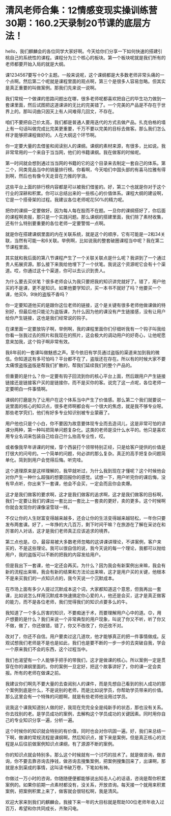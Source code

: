 # 清风老师合集：12情感变现实操训练营30期：160.2天录制20节课的底层方法！

hello，我们麒麟会的各位同学大家好啊。今天给你们分享一下如何快速的搭建引桃自己的系统性的课程。课程分为三个核心的板块。第一个板块呢就是我们所有的老师都要开始入局的就是大纲。

课1234567要写十0个主题。一般来说呢，这个课纲都是大多数老师非常头痛的一个点啊。然后第二个呢就是课程里面的观点啊，第三个是很多人容易忽略。但其实是真正重要的叫做案例。那我们先来说一说啊。

我们常规一个做课的思路问题出在哪，很多老师呢都喜欢把自己的毕生功力做到一套课里面，然后试图把这道课讲的无比的完美错了。一个完美的产品是不存在于世界上的。那叫词曲只因天上有人间难得几回文，不存在。

咱们不要把自己价太高，我们都是普通人要用迭代的方式去做产品。扎克伯格的墙上有一句话叫做完成比完美更重要，千万不要以完美的目标去做客。那么我们怎么样才能够把课程做好的。人在大纲这个环节啊。

你一定要大量的去借鉴和阅读别人的课纲。课纲的素材来源，有很多，比如说。我非常常用的一个来自于当当网，他们的书籍课纲。我在做客的时候呢。

第一时间就会想到通过当当网的书籍的它的这个目录来去制定一套自己的体系。第二个，同类竞品当中的销量排行榜。你看啊，今天咱们中国头部的有喜马拉雅有得到啊，然后也有像今天走音在力推的学浪。

这些平台上面的排行榜内容都是可以被我们借鉴的。好，第三个也就是你对于这个行业的深耕和积累。你可以总结出来的一些核心的价值体系。课程大纲的建设啊，它是一个搭骨架的过程。我建议各位老师呢花50%的精力呢。

把你的课纲一定要做好。因为每人每在股而不在题。一旦你的课纲搭好了，你后面的课程啊卖报，那只是一个实践问题。那么课纲的搭建里面，我们除了素材收集，还有什么特别要重要的各位老师一定要警惕一点啊。

就是你在搭建课纲里面的内在关联系统，就是这个的顺序，它有可能是一2和34关联，当然有可能一和6关联。举例啊，比如说我的整套破圈课程当中呢？我在第二节课程里面。

其实就和我后面的第八节课程产生了一个关联关联点是什么呢？我讲到了一个通过贵人拓展资源。那么接下来我给他埋下了一个伏笔。我说这个资源呢它会有十个渠道。哎，你通过这十个渠道，你可以去认识到贵人。

为什么要去买伏笔？很多老师会认为我只要把我的知识讲完就好了。错了，用户他买的不是课，更不是知识。如果他要学知识，买一本书不就好了吗？他要买一个课，他买9。9块的盗版不香吗？

你一定要知道他买的是跟你这位老师的链接，这个是关键有很多老师他做课做的特别好，但最后他只能沦为盗版课，为什么因为他的课没有产生链接感，没有让用户给你产生链接，这也是我们经常说的钩子。

在课里面一定要放钩子啊，举例啊，我的课程里面你们仔细听我有一个钩子叫我给你看一张我过去的照片和我现在的照片，这会极大的调动用户的好奇心，让他呢愿意来加我，这个钩子啊非常有效。

我8年前的一套课叫做魅惑之声。至今依旧有学员通过盗版的渠道来加到我的微信。你知道这有多可怕吗？平台都不在了，盗版还在存在。所以有的时候大家不要太痛恨盗版盗版是帮我们扩散的，帮我们延续我们的整个产品的。

但重要的是什么？你一定要有钩子回流到你的核心平台上面，然后跟用户产生链接链接还是链接客户买的是链接你，而不是买你的客。说完了这一点呢，各位老师一定要明白一件事情啊。

课纲的打磨是为了让用户在这个体系当中产生了价值感。那么第二个我们就要说一说里面的核心的知识点，很多老师啊都会有一个很大的焦虑，就是我不够专业呀。那些老学究们，他们有好多专业知识别被专业蒙蔽了。

用户他也只是个小白，你不要因为故意要体现专业而去造词儿，这是非常可怕的讲课分两种，第一种叫把简单问题复杂化。这类的老师是没什么水平的。他只是喜欢用专业名词来包装自己给自己什么抬高专业性，哎。

或者像我早年讲课的时候，穿个西装打个领带特别正经，只是给客户提供的价值是打很大的问号的。一个简单的问题，何必讲的那么复杂。真正的高手把复杂问题简单化。简到到用户会觉得后悔。听完哇。

这个道理原来是这样理解的，我早就听过，为什么我到现在才懂呢？这个时候他会对你产生一种什么超强的想要回报你的感觉。试想一下，用户听完你的课后悔，没有早点听，你出来下一套课，他会不会买，一定会而且你会卖爆。

这才是我们做客的要求啊，这才是我们做客的追求啊，这才是我们做客的目标啊，我们一定要让我们的课出一套比出一套比上一套卖的更好，卖的更多。这个时候啊你就会发现你的课像滚雪球一样。

不仅让你的人生财富变得越来越多，还会让你的生活变得越来越轻松，一年你只要发布两套课。好了，一年挣的大几百万，剩下时间干嘛？在旅游在了解在采访在和厉害的人对话，这才是我们老师真正应该追求的境界。

第三点也是。😊，最容易被大多数老师忽略的这讲课讲理论，不讲案例，客户来买的，不是这些理论。我可以很自信的说，我今天说的每一个理论，我都可以抛给用户，我的盗版可以不断的把我的内容发给用户。

但是我出下一套课，他一定还会再买。为什么？因为我会有新案例出来嘛，我会有新的流程出来嘛，我会有新的结果和方法论出来嘛，这才是用户买的关键，他根本不是来买我们的一点知识点的，我今天说一个沉默成本。

在市场上面有多少人提过沉默成本这个词，大家都知道这个意思，但我再出一套课，比如说怎么样用沉默成本快速搞定你心爱的人，他还是会买，这才是真正做客的能力，而不是各位老师，我们觉得我们的知识点要多么的牛。

我知道了一个多么厉害的知识，不要痴迷于术，而要理解用户心中的道。😊，用户想要的是什么？我们来说一个非常典型的用户现象，叫说了你又不听，听了你又不做，做了，你还做错，错了，你又不改改了，你还改不对。

改对了，你还不自信。用户要卖过这几道坎，他才能够真正的把一件事情做成。反观试想我们老师是不是也是如此，我们也是要不断的一步一步的去突破自我，学会一个原来我们不会的东西，这个过程当中。

我们也渴望有一个人能够手把手的带我们，这才是做课的核心。所以案例一定是贯穿在你的课纲里面的。你的案例一旦定好，把这个故事讲好了，你的课一定会卖报。所有的老师在做课之前。

我建议你们啊先不要大量的去查阅别人的课件，而是先想自己看到的别人成功的那个案例到底是什么，不是说别的老师，而是比如说学员，你帮助学员带来的价值。那么这里会有一个特殊的问题啊，就是有些老师他没用过学员。

说我这个课我知道别人做的好，我现在完完全全是纯新手的状态，那也没有关系。你去找别的老。是学员成功的案例，去解构这个学员成功的关键因素。同时用你自己的专业知识分享一遍，分析一遍。

这个时候你的知识就会特别的有价值，同时也会对你巩固一遍。好，我们来总结一下啊，做课的常规流程是课纲啊，然后知识点，接下来是案例，但是真正核心的流程是从后往前做案例知识点课纲，有了源源不断的案例。

你的知识点就会特别多。那么这个时候就有一个讨巧的技术了。就是做咨询，做咨询，你不要去靠咨询去挣钱，做咨询去搜集案例，把案例搜集回来了，出课啊，那就是水到渠成的事情，这叫读书破万卷，下笔如有神。

你做过一万小时的咨询，你随随便便都能够说出知击人心的话语，咨询是帮你积累案例的。如果你前期一点素材都没有，没关系，开放咨询。每天接一个就用来积累案例，把案例积累上来了，做客就会很轻松啊，我是清风。

欢迎大家来到我们的麒麟会。我接下来一年的大目标就是帮助100位老师年收入过百万，希望和你共同成长，齐聚闪电。

